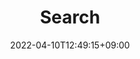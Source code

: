 ---
title: "Search"
description: 
date: 2022-04-10T12:49:15+09:00
layout: "search"
slug: "search"
outputs: 
    - html
    - json
---